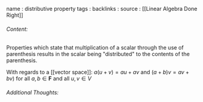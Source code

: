 name : distributive property
tags : 
backlinks : 
source : [[Linear Algebra Done Right]]

###### Content:
Properties which state that multiplication of a scalar through the use of parenthesis results in the scalar being "distributed" to the contents of the parenthesis.

With regards to a [[vector space]]:
$a(u+v) = au+av$ and $(a+b)v = av+bv)$ for all $a,b \in \textbf{F}$ and all $u,v \in V$


###### Additional Thoughts:

